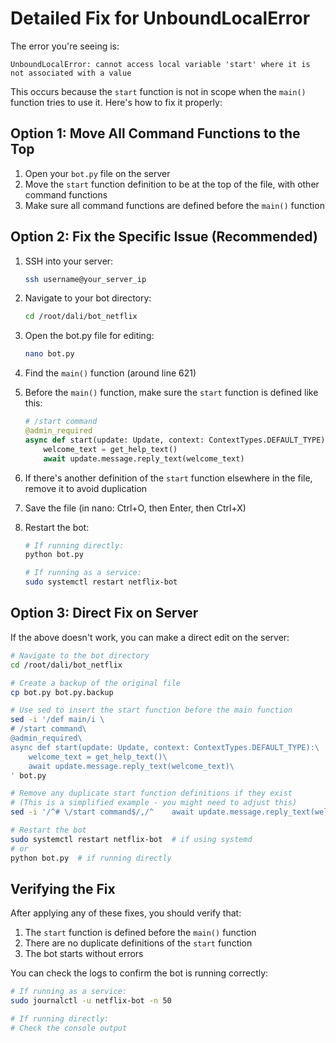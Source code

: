 # Detailed Fix for UnboundLocalError

The error you're seeing is:
```
UnboundLocalError: cannot access local variable 'start' where it is not associated with a value
```

This occurs because the `start` function is not in scope when the `main()` function tries to use it. Here's how to fix it properly:

## Option 1: Move All Command Functions to the Top

1. Open your `bot.py` file on the server
2. Move the `start` function definition to be at the top of the file, with other command functions
3. Make sure all command functions are defined before the `main()` function

## Option 2: Fix the Specific Issue (Recommended)

1. SSH into your server:
   ```bash
   ssh username@your_server_ip
   ```

2. Navigate to your bot directory:
   ```bash
   cd /root/dali/bot_netflix
   ```

3. Open the bot.py file for editing:
   ```bash
   nano bot.py
   ```

4. Find the `main()` function (around line 621)

5. Before the `main()` function, make sure the `start` function is defined like this:
   ```python
   # /start command
   @admin_required
   async def start(update: Update, context: ContextTypes.DEFAULT_TYPE):
       welcome_text = get_help_text()
       await update.message.reply_text(welcome_text)
   ```

6. If there's another definition of the `start` function elsewhere in the file, remove it to avoid duplication

7. Save the file (in nano: Ctrl+O, then Enter, then Ctrl+X)

8. Restart the bot:
   ```bash
   # If running directly:
   python bot.py
   
   # If running as a service:
   sudo systemctl restart netflix-bot
   ```

## Option 3: Direct Fix on Server

If the above doesn't work, you can make a direct edit on the server:

```bash
# Navigate to the bot directory
cd /root/dali/bot_netflix

# Create a backup of the original file
cp bot.py bot.py.backup

# Use sed to insert the start function before the main function
sed -i '/def main/i \
# /start command\
@admin_required\
async def start(update: Update, context: ContextTypes.DEFAULT_TYPE):\
    welcome_text = get_help_text()\
    await update.message.reply_text(welcome_text)\
' bot.py

# Remove any duplicate start function definitions if they exist
# (This is a simplified example - you might need to adjust this)
sed -i '/^# \/start command$/,/^    await update.message.reply_text(welcome_text)$/d' bot.py

# Restart the bot
sudo systemctl restart netflix-bot  # if using systemd
# or
python bot.py  # if running directly
```

## Verifying the Fix

After applying any of these fixes, you should verify that:

1. The `start` function is defined before the `main()` function
2. There are no duplicate definitions of the `start` function
3. The bot starts without errors

You can check the logs to confirm the bot is running correctly:
```bash
# If running as a service:
sudo journalctl -u netflix-bot -n 50

# If running directly:
# Check the console output
```
